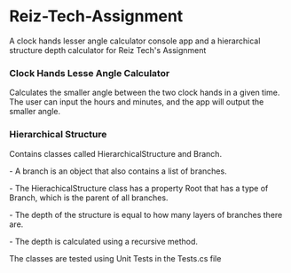 # Reiz-Tech-Assignment
A clock hands lesser angle calculator console app and a hierarchical structure depth calculator for Reiz Tech's Assignment 

<h3>Clock Hands Lesse Angle Calculator</h3>
Calculates the smaller angle between the two clock hands in a given time. The user can input the hours and minutes, and the app will output the smaller angle.
<h3>Hierarchical Structure</h3>
<p>Contains classes called HierarchicalStructure and Branch. </p>
<p>- A branch is an object that also contains a list of branches. </p>
<p>- The HierachicalStructure class has a property Root that has a type of Branch, which is the parent of all branches.</p>
<p>- The depth of the structure is equal to how many layers of branches there are.</p>
<p>- The depth is calculated using a recursive method.</p>
<p>The classes are tested using Unit Tests in the Tests.cs file</p>
